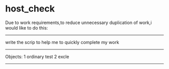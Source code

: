 # host_check
Due to work requirements,to reduce unnecessary duplication of work,i would like to do this:
***********
write the scrip to help me to quickly complete my work
***********
Objects:
1 ordinary test
2 excle
***********

